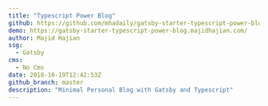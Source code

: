```yaml
---
title: "Typescript Power Blog"
github: https://github.com/mhadaily/gatsby-starter-typescript-power-blog
demo: https://gatsby-starter-typescript-power-blog.majidhajian.com/
author: Majid Hajian
ssg:
  - Gatsby
cms:
  - No Cms
date: 2018-10-19T12:42:53Z
github_branch: master
description: "Minimal Personal Blog with Gatsby and Typescript"
---
```


